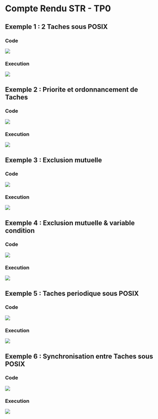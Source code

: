 # Compte Rendu STR - TP0

## Exemple 1 : 2 Taches sous POSIX

### Code
![](assets/exemple1Code.png)

### Execution
![](assets/exemple1.png)


## Exemple 2 : Priorite et ordonnancement de Taches

### Code 
![](assets/exemple2Code.png)
### Execution 
![](assets/exemple2.png)


## Exemple 3 : Exclusion mutuelle

### Code 
![](assets/exemple3Code.png)
### Execution 
![](assets/exemple3.png)

## Exemple 4 : Exclusion mutuelle & variable condition

### Code 
![](assets/exemple4Code.png)
### Execution 
![](assets/exemple4.png)


## Exemple 5 : Taches periodique sous POSIX

### Code 
![](assets/exemple5Code.png)
### Execution 
![](assets/exemple5.png)


## Exemple 6 : Synchronisation entre Taches sous POSIX

### Code 
![](assets/exemple6Code.png)
### Execution 
![](assets/exemple6.png)